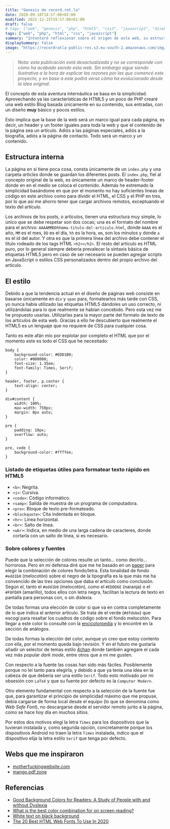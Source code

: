 ```yaml
---
title: "Genesis de record.rat.la"
date: 2020-09-18T14:57:00+02:00
modified: 2022-12-15T19:57:00+01:00
draft: false
# tags: ["web", "genesis", "php", "html5", "css3", "javascript", "diseño"]
tags: ["web", "php", "html", "css", "javascript"]
summary: "Intentaré reflexionar sobre el origen de esta web, su estructura y su estilo."
displaySummary: false
image: "https://recordratla-public-res.s3.eu-south-2.amazonaws.com/img/20200918/genesis-2001-1190.jpg"
---
```


> *Nota: esta publicación está desactualizada y no se corresponde con
> cómo ha acabado siendo esta web. Sin embargo sigue siendo ilustrativa
> a la hora de explicar las razones por las que comencé este proyecto, y
> en base a este podrá verse cómo ha evolucionado desde la idea
> original.*

El concepto de esta aventura internáutica se basa en la simplicidad.
Aprovechando ya las características de HTML5 y un poco de PHP crearé una
web estilo Blog basada únicamente en su contenido, sus entradas, con un
diseño **muy** básico y pocos estilos.

Esto implica que la base de la web será un marco igual para cada página,
es decir, un header y un footer iguales para toda la web y que el
contenido de la página sea un artículo. Adiós a las páginas especiales,
adiós a la biografía, adiós a la página de contacto. Todo será un marco
y un contenido.

## Estructura interna

La página en sí tiene poca cosa, consta únicamente de un
`index.php` y una carpeta *articles* donde se guardan los
diferentes posts. El `index.php`, fiel al concepto original de
la web, es únicamente un marco de header-footer donde en en el medio se
coloca el contenido. Además he extremado la simplicidad basándome en que
por el momento no hay suficientes lineas de código en este archivo como
para dividir el HTML, el CSS y el PHP en tres, por lo que así me ahorro
tener que cargar archivos remotos, exceptuando el texto del artículo.

Los archivos de los posts, o artículos, tienen una estructura muy
simple, lo único que se debe respetar son dos cocas; una es el formato
del nombre para el archivo:
`AAAAMMDDhhmma-titulo-del-articulo.html`, donde `AAAA`
es el año, `MM` es el mes, `DD` es el día,
`hh` es la hora, `mm`, son los minutos y donde
`a` es el id del autor. Y otra es que la primera línea del
archivo debe contener el título rodeado de los tags HTML `<h2></h2>`. El
resto del artículo es HTML puro, por lo general siempre debería
prevalecer la sintaxis básica de etiquetas HTML5 pero en caso de ser
necesario se pueden agregar scripts en JavaScript o estilos CSS
personalizados dentro del propio archivo del artículo.

## El estilo

Debido a que la tendencia actual en el diseño de páginas web consiste en
basarse únicamente en `div` y `span` para, formatearlos más tarde con
CSS, yo nunca había utilizado las etiquetas HTML5 dándoles un uso
correcto, ni utilizándolas para lo que realmente se habían concebido.
Pero esta vez me he propuesto usarlas. Utilizarlas para la mayor parte
del formato de texto de los artículos de esta web. Gracias a ello he
descubierto que realmente el HTML5 es un lenguaje que no requiere de CSS
para cualquier cosa.

Tanto es este afán mío por explotar por completo el HTML que por el
momento este es todo el CSS que he necesitado:

    body {
        background-color: #EDD1B0;
        color: #000000;
        font-size: 1.35em;
        font-family: Times, Serif;
    }

    header, footer, p.center {
        text-align: center;
    }

    div#content {
        width: 100%;
        max-width: 750px;
        margin: 0px auto;
    }

    pre {
        padding: 10px;
        overflow: auto;
    }

    pre, code {
        background-color: #ffffee;
    }

### Listado de etiquetas útiles para formatear texto rápido en HTML5

-   `<b>`: Negrita.
-   `<i>`: Cursiva.
-   `<code>`: Código informático.
-   `<samp>`: Salida de muestra de un programa de computadora.
-   `<pre>`: Bloque de texto pre-formateado.
-   `<blockquote>`: Cita indentada en bloque.
-   `<hr>`: Linea horizontal.
-   `<br>`: Salto de línea.
-   `<wbr>`: Indica, en medio de una larga cadena de caracteres, donde
    cortarla con un salto de línea, si es necesario.

### Sobre colores y fuentes

Puede que la selección de colores resulte un tanto\... como decirlo\...
horrorosa. Pero en mi defensa diré que me he basado en un
[paper](https://www.cs.cmu.edu/~jbigham/pubs/pdfs/2017/colors.pdf)
para elegir la combinación de colores fondo/letra. Esta tonalidad de
fondo `#edd1b0` (melocotón) sobre el negro de la tipografía es
la que más me ha convencido de las tres opciones que daba el artículo
como conclusión. Según el, tanto el `#edd1b0` (melocotón), como
el `#EDDD6E` (naranja) o el `#F8FD89` (amarillo),
todos ellos con letra negra, facilitan la lectura de texto en pantalla
para personas con, o sin dislexia.

De todas formas una elección de color si que va en contra completamente
de lo que indica el anterior artículo. Se trata de el verde
(`#dfdebe`) que escogí para resaltar los cuadros de código
sobre el fondo melocotón. Para llegar a este color lo consulté con la
[encicolorpedia](https://encycolorpedia.es/edd1b0) y lo
encontré en la sección de análogos.

De todas formas la elección del color, aunque yo creo que estoy contento
con ella, por el momento queda bajo revisión. Y en el futuro me gustaría
añadir un selector de temas estilo
[4chan](https://4chan.org) donde también agregare el
cada vez más popular *dark mode*, entre otros que a mi me gusten.

Con respecto a la fuente las cosas han sido más fáciles. Posiblemente
porque no leí tanto para elegirla, y debido a que ya tenía una idea en
la cabeza de que debería ser una estilo `Serif`. Todo esto
motivado por mi obsesión con `LaTeX` y que su fuente por
defecto es la `Computer Modern`.

Otro elemento fundamental con respecto a la selección de la fuente fue
que, para garantizar el principio de simplicidad máximo que me propuse,
debía cargarse de forma local desde el equipo (lo que se denomina como
*Web Safe Font*), no descargarse desde el servidor remoto junto a la
página, como se hace hoy día en muchos sitios.

Por estos dos motivos elegí la letra `Times` para los
dispositivos que la tuvieran instalada y, como segunda opción,
concretamente porque los dispositivos Android no traen la letra
`Times` instalada, indico que el dispositivo elija la letra
estilo `Serif` que tenga por defecto.

## Webs que me inspiraron

-   [motherfuckingwebsite.com](http://motherfuckingwebsite.com/)
-   [mango.pdf.zone](https://mango.pdf.zone/)

## Referencias

-   [Good Background Colors for Readers: A Study of People with and
    without
    Dyslexia](https://www.cs.cmu.edu/~jbigham/pubs/pdfs/2017/colors.pdf)
-   [What is the best color combination for on screen
    reading?](https://ux.stackexchange.com/questions/3282/what-is-the-best-color-combination-for-on-screen-reading)
-   [White text on black
    background](https://ux.stackexchange.com/questions/551/white-text-on-black-background)
-   [The 20 Best HTML Web Fonts To Use In
    2020](https://www.hostinger.com/tutorials/best-html-web-fonts)
